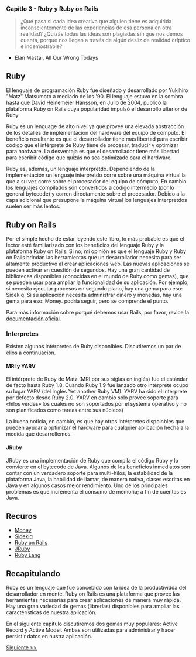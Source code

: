 ### Capítlo 3 - Ruby y Ruby on Rails

> ¿Qué pasa si cada idea creativa que alguien tiene es adquirida
> inconscientemente de las experiencias de esa persona en otra realidad? ¿Quizás
todas las ideas son plagiadas sin que nos demos cuenta, porque nos llegan a
través de algún desliz de realidad críptico e indemostrable?
- Elan Mastai, All Our Wrong Todays

## Ruby

El lenguaje de programación Ruby fue diseñado y desarrollado por Yukihiro "Matz"
Matsumoto a mediado de los '90. El lenguaje estuvo en la sombra hasta que David
Heinemeier Hansson, en Julio de 2004, publicó la plataforma Ruby on Rails cuya
popularidad impulsó el desarrollo ulterior de Ruby.

Ruby es un lenguage de alto nivel ya que provee una elevada abstracción de los
detalles de implementación del hardware del equipo de cómputo. El beneficio
resultante es que el desarrollador tiene más libertad para escribir código que
el intérprete de Ruby tiene de procesar, traducir y optimizar para hardware. La
desventaja es que el desarrollador tiene más libertad para escribir código que
quizás no sea optimizado para el hardware.

Ruby es, además, un lenguaje interpretdo. Dependiendo de la implementación un
lenguaje interpretdo corre sobre una máquina virtual la que a su vez corre sobre
el procesador del equipo de cómputo. En cambio los lenguajes compilados son
convertidos a código intermedio (por lo general bytecode) y corren directamente
sobre el procesador. Debido a la capa adicional que presupone la máquina virtual
los lenguajes interpretdos suelen ser más lentos.

## Ruby on Rails

Por el simple hecho de estar leyendo este libro, lo más probable es que el
lector esté familiarizado con los beneficios del lenguaje Ruby y la plataforma
Ruby on Rails. Si no, mi opinión es que el lenguaje Ruby y  Ruby on Rails
brindan las herramientas que un desarrollador necesita para ser altamente
productivo al crear aplicaciones web. Las nuevas aplicaciones se pueden activar
en cuestión de segundos. Hay una gran cantidad de bibliotecas disponibles
(conocidas en el mundo de Ruby como gemas), que se pueden usar para ampliar la
funcionalidad de su aplicación. Por ejemplo, si necesita ejecutar procesos en
segundo plano, hay una gema para eso: Sidekiq. Si su aplicación necesita
administrar dinero y monedas, hay una gema para eso: Money. podría seguir, pero
se comprende el punto.

Para más información sobre porqué debemos usar Rails, por favor, revice la
[documentación oficial][].

### Interpretes

Existen algunos intérpretes de Ruby disponibles. Discutiremos un par de ellos a
continuación.

#### MRI y YARV

El intérprete de Ruby de Matz (MRI por sus siglas en inglés) fue el estándar de
facto hasta Ruby 1.8. Cuando Ruby 1.9 fue lanzado otro intérprete ocupó su lugar
YARV (del Inglés Yet another Ruby VM). YARV ha sido el intérprete por defecto
desde Ruby 2.0. YARV en cambio sólo provee soporte para «hilos verdes» los
cuales no son soportados por el systema operativo y no son planificados como
tareas entre sus núcleos)

La buena noticia, en cambio, es que hay otros intérpretes dispoinbles que pueden
ayudar a optimizar el hardware para cualquier aplicación hecha a la medida que
desarrollemos.

#### JRuby

JRuby es una implementación de Ruby que compila el código Ruby y lo convierte en
el bytecode de Java. Algunos de los beneficios inmediatos son contar con un
verdadero soporte para multi-hilos, la estabilidad de la plataforma Java, la
habilidad de llamar, de manera nativa, clases escritas en Java y en algunos
casos mejor rendimiento. Uno de los principales problemas es que incrementa el
consumo de memoria; a fin de cuentas es Java.

## Recuros

* [Money][]
* [Sidekiq][]
* [Ruby on Rails][]
* [JRuby][]
* [Ruby Lang][]


## Recapitulando

Ruby es un lenguaje que fue concebido con la idea de la productividda del
desarrollador en mente. Ruby on Rails es una plataforma que provee las
herramientas necesarias para crear aplicaciones de manera muy rápida. Hay una
gran variedad de gemas (librerías) disponibles para ampliar las características
de nuestra aplicación.

En el siguiente capítulo discutiremos dos gemas muy populares: Active Record y
Active Model. Ambas son utilizadas para administrar y hacer persistir datos en
nustra aplicación.

[Siguiente >>](050-chapter-04.es.md)

  [documentación oficial]: https://rubyonrails.org
  [Money]:                 https://rubygems.org/gems/money
  [Sidekiq]:               https://rubygems.org/gems/sidekiq
  [Ruby on Rails]:         https://rubyonrails.org
  [JRuby]:                 https://www.jruby.org
  [Ruby Lang]:             https://www.ruby-lang.org

